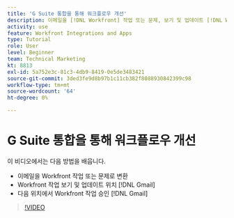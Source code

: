 ```yaml
---
title: 'G Suite 통합을 통해 워크플로우 개선'
description: 이메일을 [!DNL Workfront] 작업 또는 문제, 보기 및 업데이트 [!DNL Workfront] Gmail 작업 및 승인 [!DNL Workfront] Gmail에서 작업.
activity: use
feature: Workfront Integrations and Apps
type: Tutorial
role: User
level: Beginner
team: Technical Marketing
kt: 8813
exl-id: 5a752e3c-81c3-4db9-8419-0e5de3483421
source-git-commit: 3ded3fe9d8b97b1c11cb382f8088930842399c98
workflow-type: tm+mt
source-wordcount: '64'
ht-degree: 0%

---
```


# G Suite 통합을 통해 워크플로우 개선

이 비디오에서는 다음 방법을 배웁니다.

* 이메일을 Workfront 작업 또는 문제로 변환
* Workfront 작업 보기 및 업데이트 위치 [!DNL Gmail]
* 다음 위치에서 Workfront 작업 승인 [!DNL Gmail]

>[!VIDEO](https://video.tv.adobe.com/v/335114/?quality=12)
